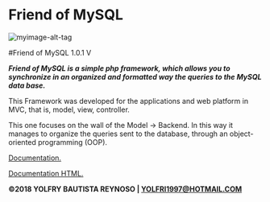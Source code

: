 # Friend of MySQL

![myimage-alt-tag](https://raw.githubusercontent.com/yolfry/FriendofMySQL/master/FriendofMySQL/documentation/share.document/friendofMySQL.text.png)

#Friend of MySQL 1.0.1 V

***Friend of MySQL is a simple php framework, which allows you to synchronize in an organized and formatted way the queries
to the MySQL data base.***

This Framework was developed for the applications and web platform in MVC, that is, model, view, controller.


This one focuses on the wall of the Model -> Backend. In this way it manages to organize the queries sent to the database,
through an object-oriented programming (OOP).


[Documentation.](https://github.com/yolfry/FriendofMySQL/wiki/documentation)

[Documentation  HTML.](https://raw.githubusercontent.com/yolfry/FriendofMySQL/master/FriendofMySQL/documentation/index.html)



**©2018 YOLFRY BAUTISTA REYNOSO | YOLFRI1997@HOTMAIL.COM**
